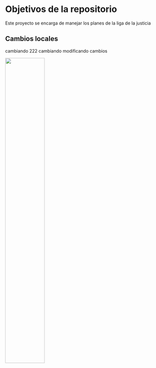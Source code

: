 # Objetivos de la repositorio

Este proyecto se encarga de manejar los planes de la liga de la justicia

## Cambios locales

cambiando 222
cambiando modificando cambios

<img src="https://images.wikidexcdn.net/mwuploads/wikidex/thumb/f/f8/latest/20200428203046/Gengar.png/800px-Gengar.png" width=50% height=50%>


